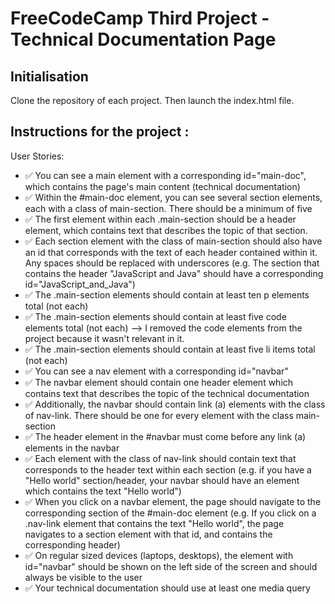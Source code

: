 # FreeCodeCamp Third Project - Technical Documentation Page

## Initialisation

Clone the repository of each project. Then launch the index.html file. 

## Instructions for the project :
User Stories:

- ✅ You can see a main element with a corresponding id="main-doc", which contains the page's main content (technical documentation)
- ✅ Within the #main-doc element, you can see several section elements, each with a class of main-section. There should be a minimum of five
- ✅ The first element within each .main-section should be a header element, which contains text that describes the topic of that section.
- ✅ Each section element with the class of main-section should also have an id that corresponds with the text of each header contained within it. Any spaces should be replaced with underscores (e.g. The section that contains the header "JavaScript and Java" should have a corresponding id="JavaScript_and_Java")
- ✅ The .main-section elements should contain at least ten p elements total (not each)
- ✅ The .main-section elements should contain at least five code elements total (not each) --> I removed the code elements from the project because it wasn't relevant in it.
- ✅ The .main-section elements should contain at least five li items total (not each)
- ✅ You can see a nav element with a corresponding id="navbar"
- ✅ The navbar element should contain one header element which contains text that describes the topic of the technical documentation
- ✅ Additionally, the navbar should contain link (a) elements with the class of nav-link. There should be one for every element with the class main-section
- ✅ The header element in the #navbar must come before any link (a) elements in the navbar
- ✅ Each element with the class of nav-link should contain text that corresponds to the header text within each section (e.g. if you have a "Hello world" section/header, your navbar should have an element which contains the text "Hello world")
- ✅ When you click on a navbar element, the page should navigate to the corresponding section of the #main-doc element (e.g. If you click on a .nav-link element that contains the text "Hello world", the page navigates to a section element with that id, and contains the corresponding header)
- ✅ On regular sized devices (laptops, desktops), the element with id="navbar" should be shown on the left side of the screen and should always be visible to the user
- ✅ Your technical documentation should use at least one media query
